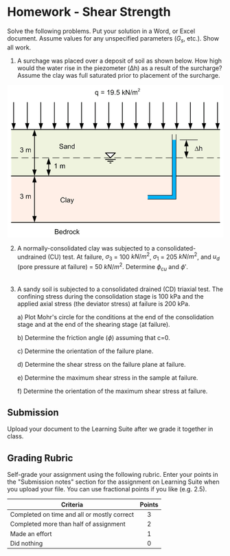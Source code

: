 # Homework - Shear Strength

Solve the following problems. Put your solution in a Word, or Excel document. Assume values for any unspecified parameters ($G_s$, etc.). Show all work.

1. A surchage was placed over a deposit of soil as shown below. How high would the water rise in the piezometer (Δh) as a result of the surcharge? Assume the clay was full saturated prior to placement of the surcharge.

![surcharge.png](surcharge.png)

2. A normally-consolidated clay was subjected to a consolidated-undrained (CU) test. At failure, $σ_3$ = 100 $kN/m^2$, $σ_1$ = 205 $kN/m^2$, and $u_d$ (pore pressure at failure) = 50 $kN/m^2$. Determine $\phi_{cu}$ and $\phi'$.<br><br>

3. A sandy soil is subjected to a consolidated drained (CD) triaxial test. The confining stress during the consolidation stage is 100 kPa and the applied axial stress (the deviator stress) at failure is 200 kPa.

    a) Plot Mohr's circle for the conditions at the end of the consolidation stage and at the end of the shearing stage (at failure).
    
    b) Determine the friction angle ($\phi$) assuming that c=0.
    
    c) Determine the orientation of the failure plane.
    
    d) Determine the shear stress on the failure plane at failure.
    
    e) Determine the maximum shear stress in the sample at failure.
    
    f) Determine the orientation of the maximum shear stress at failure.

## Submission

Upload your document to the Learning Suite after we grade it together in class.

## Grading Rubric

Self-grade your assignment using the following rubric. Enter your points in the "Submission notes" section for the assignment on Learning Suite when you upload your file. You can use fractional points if you like (e.g. 2.5).

| Criteria                                    | Points |
|---------------------------------------------|:------:|
| Completed on time and all or mostly correct |   3    |
| Completed more than half of assignment      |   2    |
| Made an effort                              |   1    |
| Did nothing                                 |   0    |